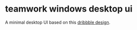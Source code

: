 # teamwork windows desktop ui

A minimal desktop UI based on this [dribbble design](https://dribbble.com/shots/17358687/attachments/12479667?mode=media).
